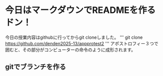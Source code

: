 # 今日はマークダウンでREADMEを作るドン！
今日の授業内容はgithubに行ってからgit cloneしました。
'''
git clone https://github.com/denden2025-13/appprotest2
'''
アポストロフィー３つで囲むと、その部分がコンピューターの命令のように成形されます。

## gitでブランチを作る



